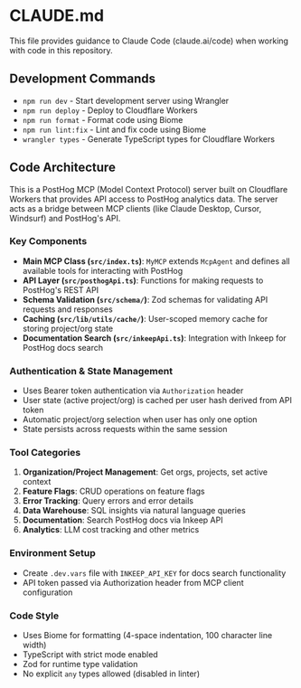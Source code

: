 # CLAUDE.md

This file provides guidance to Claude Code (claude.ai/code) when working with code in this repository.

## Development Commands

- `npm run dev` - Start development server using Wrangler
- `npm run deploy` - Deploy to Cloudflare Workers
- `npm run format` - Format code using Biome
- `npm run lint:fix` - Lint and fix code using Biome
- `wrangler types` - Generate TypeScript types for Cloudflare Workers

## Code Architecture

This is a PostHog MCP (Model Context Protocol) server built on Cloudflare Workers that provides API access to PostHog analytics data. The server acts as a bridge between MCP clients (like Claude Desktop, Cursor, Windsurf) and PostHog's API.

### Key Components

- **Main MCP Class (`src/index.ts`)**: `MyMCP` extends `McpAgent` and defines all available tools for interacting with PostHog
- **API Layer (`src/posthogApi.ts`)**: Functions for making requests to PostHog's REST API
- **Schema Validation (`src/schema/`)**: Zod schemas for validating API requests and responses
- **Caching (`src/lib/utils/cache/`)**: User-scoped memory cache for storing project/org state
- **Documentation Search (`src/inkeepApi.ts`)**: Integration with Inkeep for PostHog docs search

### Authentication & State Management

- Uses Bearer token authentication via `Authorization` header
- User state (active project/org) is cached per user hash derived from API token
- Automatic project/org selection when user has only one option
- State persists across requests within the same session

### Tool Categories

1. **Organization/Project Management**: Get orgs, projects, set active context
2. **Feature Flags**: CRUD operations on feature flags
3. **Error Tracking**: Query errors and error details
4. **Data Warehouse**: SQL insights via natural language queries
5. **Documentation**: Search PostHog docs via Inkeep API
6. **Analytics**: LLM cost tracking and other metrics

### Environment Setup

- Create `.dev.vars` file with `INKEEP_API_KEY` for docs search functionality
- API token passed via Authorization header from MCP client configuration

### Code Style

- Uses Biome for formatting (4-space indentation, 100 character line width)
- TypeScript with strict mode enabled
- Zod for runtime type validation
- No explicit `any` types allowed (disabled in linter)